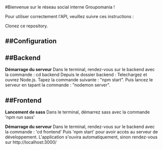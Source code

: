 #Bienvenue sur le réseau social interne Groupomania  !

Pour utiliser correctement l'API, veuillez suivre ces instructions :

Clonez ce repository.

##Configuration
---

##Backend
---
**Démarrage du serveur**
Dans le terminal, rendez-vous sur le backend avec la commande :  cd backend
Depuis le dossier backend : Telechargez et ouvrez Node.js. 
Tapez la commande suivante : "npm start". 
Puis lancez le serveur en tapant la commande : "nodemon server".

##Frontend
---
**Lancement de sass**
Dans le terminal, démarrez sass avec la commande 'npm run sass'

**Démarrage du serveur**
Dans le terminal, rendez-vous sur le backend avec la commande :  'cd frontend'
Puis 'npm start' pour avoir accès au serveur de développement.
L'application s'ouvira automatiquement, sinon rendez-vous sur http://localhost:3000/
